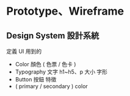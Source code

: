 # Prototype、Wireframe

## Design System 設計系統

定義 UI 用到的

* Color 顏色 ( 色票 / 色卡 )
* Typography 文字 h1~h5、p 大小 字形
* Button 按鈕 特徵
* ( primary / secondary ) color

